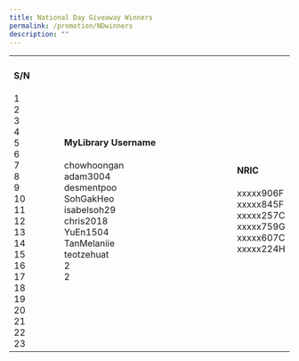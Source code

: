 ```yaml
---
title: National Day Giveaway Winners
permalink: /promotion/NDwinners
description: ""
---
```

<table style="width: auto;">
<tbody>
<tr>
<td style="width: 20%; height: auto;"><p></p><h4>S/N</h4><p></p>1<br>2<br>3<br>4<br>5<br>6<br>7<br>8<br>9<br>10<br>11<br>12<br>13<br>14<br>15<br>16<br>17<br>18<br>19<br>20<br>21<br>22<br>23</td>
	
<td style="width: 70%; height: auto;"><p></p><h4>MyLibrary Username</h4><p></p>chowhoongan<br>adam3004<br>desmentpoo<br>SohGakHeo<br>isabelsoh29<br>chris2018<br>YuEn1504<br>TanMelaniie<br>teotzehuat<br>2<br>2</td>
	
<td style="width: 70%; height:auto;"><p></p><h4>NRIC</h4><p></p>xxxxx906F<br>xxxxx845F<br>xxxxx257C<br>xxxxx759G<br>xxxxx607C<br>xxxxx224H</td>
</tr>
</tbody>
</table>